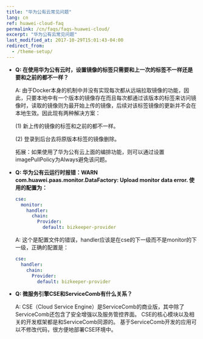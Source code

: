 ```yaml
---
title: "华为公有云常见问题"
lang: cn
ref: huawei-cloud-faq
permalink: /cn/faqs/faqs-huawei-cloud/
excerpt: "华为公有云常见问题"
last_modified_at: 2017-10-29T15:01:43-04:00
redirect_from:
  - /theme-setup/
---
```


* **Q: 在使用华为公有云时，设置镜像的标签只需要和上一次的标签不一样还是要和之前的都不一样？**

   A: 由于Docker本身的机制中并没有实现每次都从远端拉取镜像的功能，因此，只要本地中有一个版本的镜像存在而且每次都通过该版本的标签来访问镜像时，读取的镜像则为最开始上传的镜像，后续对该标签镜像的更新并不会在本地生效。因此现有两种解决方案：

   (1) 新上传的镜像的标签和之前的都不一样。

   (2) 登录到后台去将原版本标签的镜像删除。

   拓展：如果使用了华为公有云上面的编排功能，则可以通过设置imagePullPolicy为Always避免该问题。
   
* **Q: 华为公有云运行时报错：WARN com.huawei.paas.monitor.DataFactory: Upload monitor data error. 使用的配置为：**

   ```yaml
   cse:
     monitor:
       handler:
         chain:
           Provider:
             default: bizkeeper-provider
   ```

   A: 这个是配置文件的错误，handler应该是在cse的下一级而不是monitor的下一级，正确的配置是：

   ```yaml
   cse:
     handler:
       chain:
         Provider:
           default: bizkeeper-provider
   ```

* **Q: 微服务引擎CSE和ServiceComb有什么关系？**

   A:  CSE（Cloud Service Engine）是ServiceComb的商业版，其中除了ServiceComb还包含了安全增强以及服务管控界面。 CSE的核心模块以及相关的开发框架都是和ServiceComb同源的。 基于ServiceComb开发的应用可以不修改代码，很方便地部署CSE环境中。
